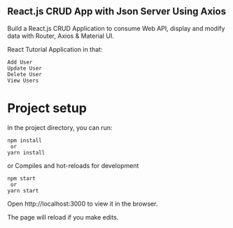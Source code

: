 ## React.js CRUD App with Json Server Using Axios

Build a React.js CRUD Application to consume Web API, display and modify data with Router, Axios & Material UI.

React Tutorial Application in that:

    Add User
    Update User
    Delete User
    View Users

# Project setup

In the project directory, you can run:

    npm install
     or
    yarn install

or
Compiles and hot-reloads for development

    npm start
     or
    yarn start

Open http://localhost:3000 to view it in the browser.

The page will reload if you make edits.
